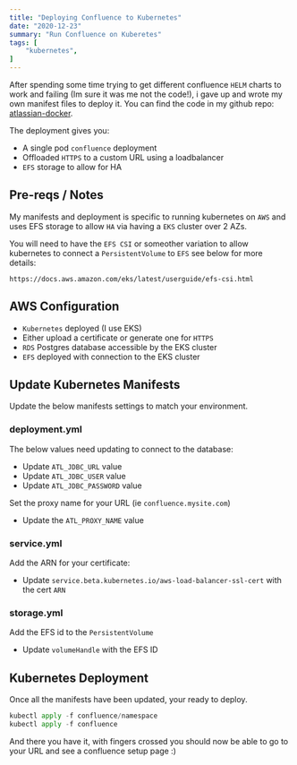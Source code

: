 ```yaml
---
title: "Deploying Confluence to Kubernetes"
date: "2020-12-23"
summary: "Run Confluence on Kuberetes"
tags: [
    "kubernetes",
]
---
```


After spending some time trying to get different confluence `HELM` charts to work and failing (Im sure it was me not the code!), i gave up and wrote my own manifest files to deploy it. You can find the code in my github repo: [atlassian-docker](https://github.com/Staggerlee011/atlassian-docker/tree/master/kubernetes/confluence).

The deployment gives you:

- A single pod `confluence` deployment
- Offloaded `HTTPS` to a custom URL using a loadbalancer
- `EFS` storage to allow for HA

## Pre-reqs / Notes

My manifests and deployment is specific to running kubernetes on `AWS` and uses EFS storage to allow `HA` via having a `EKS` cluster over 2 AZs.
  
You will need to have the `EFS CSI` or someother variation to allow kubernetes to connect a `PersistentVolume` to `EFS` see below for more details:

`https://docs.aws.amazon.com/eks/latest/userguide/efs-csi.html`

## AWS Configuration

- `Kubernetes` deployed (I use EKS)
- Either upload a certificate or generate one for `HTTPS`
- `RDS` Postgres database accessible by the EKS cluster
- `EFS` deployed with connection to the EKS cluster

## Update Kubernetes Manifests

Update the below manifests settings to match your environment.

### deployment.yml

The below values need updating to connect to the database:

- Update `ATL_JDBC_URL` value
- Update `ATL_JDBC_USER` value
- Update `ATL_JDBC_PASSWORD` value

Set the proxy name for your URL (ie `confluence.mysite.com`)

- Update the `ATL_PROXY_NAME` value

### service.yml

Add the ARN for your certificate:

- Update `service.beta.kubernetes.io/aws-load-balancer-ssl-cert` with the cert `ARN`

### storage.yml

Add the EFS id to the `PersistentVolume`

- Update `volumeHandle` with the EFS ID

## Kubernetes Deployment

Once all the manifests have been updated, your ready to deploy.

``` python
kubectl apply -f confluence/namespace
kubectl apply -f confluence
```

And there you have it, with fingers crossed you should now be able to go to your URL and see a confluence setup page :)
